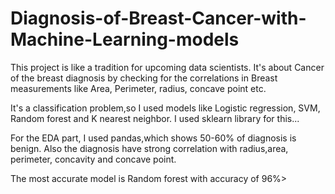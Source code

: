 # Diagnosis-of-Breast-Cancer-with-Machine-Learning-models
This project is like a tradition for upcoming data scientists. It's about Cancer of the breast diagnosis by checking for the correlations in Breast measurements like Area, Perimeter, radius, concave point etc. 


It's a classification problem,so I used models like Logistic regression, SVM, Random forest and K nearest neighbor. I used sklearn library for this...

For the EDA part, I used pandas,which shows 50-60% of diagnosis is benign. Also the diagnosis have strong correlation with radius,area, perimeter, concavity and concave point.

The most accurate model is Random forest with accuracy of 96%>
